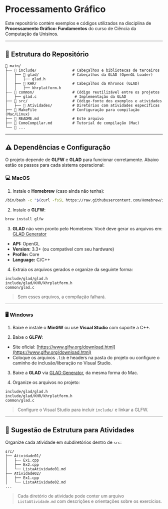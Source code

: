# Processamento Gráfico

Este repositório contém exemplos e códigos utilizados na disciplina de **Processamento Gráfico: Fundamentos** do curso de Ciência da Computação da Unisinos.

---

## 📂 Estrutura do Repositório

```plaintext
📂 main/
├── 📂 include/                # Cabeçalhos e bibliotecas de terceiros
│   ├── 📂 glad/               # Cabeçalhos da GLAD (OpenGL Loader)
│   │   ├── glad.h
│   ├── 📂 KHR/                # Cabeçalhos da Khronos (GLAD)
│   │   ├── khrplatform.h
├── 📂 common/                 # Código reutilizável entre os projetos
│   ├── glad.c                 # Implementação da GLAD
├── 📂 src/                    # Código-fonte dos exemplos e atividades
│   ├── 📂 Atividades/         # Diretórios com atividades específicas
├── 📄 MakeFile                # Configuração para compilação (Mac/Linux)
├── 📄 README.md               # Este arquivo
├── 📄 ComoCompilar.md         # Tutorial de compilação (Mac)
└── 📄 ...
```

---

## ⚠️ Dependências e Configuração

O projeto depende de **GLFW** e **GLAD** para funcionar corretamente.
Abaixo estão os passos para cada sistema operacional:

### 💻 MacOS

1. Instale o **Homebrew** (caso ainda não tenha):

```sh
/bin/bash -c "$(curl -fsSL https://raw.githubusercontent.com/Homebrew/install/HEAD/install.sh)"
```

2. Instale o **GLFW**:

```sh
brew install glfw
```

3. **GLAD** não vem pronto pelo Homebrew. Você deve gerar os arquivos em:
   [GLAD Generator](https://glad.dav1d.de/)

* **API:** OpenGL
* **Version:** 3.3+ (ou compatível com seu hardware)
* **Profile:** Core
* **Language:** C/C++

4. Extraia os arquivos gerados e organize da seguinte forma:

```plaintext
include/glad/glad.h
include/glad/KHR/khrplatform.h
common/glad.c
```

> Sem esses arquivos, a compilação falhará.

---

### 🖥️ Windows

1. Baixe e instale o **MinGW** ou use **Visual Studio** com suporte a C++.

2. Baixe o **GLFW**:

* Site oficial: [https://www.glfw.org/download.html](https://www.glfw.org/download.html)
* Coloque os arquivos `.lib` e headers na pasta do projeto ou configure o caminho de inclusão/liberação no Visual Studio.

3. Baixe a **GLAD** via [GLAD Generator](https://glad.dav1d.de/), da mesma forma do Mac.

4. Organize os arquivos no projeto:

```plaintext
include/glad/glad.h
include/glad/KHR/khrplatform.h
common/glad.c
```

> Configure o Visual Studio para incluir `include/` e linkar a GLFW.

---

## 📝 Sugestão de Estrutura para Atividades

Organize cada atividade em subdiretórios dentro de `src`:

```plaintext
src/
├── Atividade01/
│   ├── Ex1.cpp
│   ├── Ex2.cpp
│   └── ListaAtividade01.md
├── Atividade02/
│   ├── Ex1.cpp
│   └── ListaAtividade02.md
...
```

> Cada diretório de atividade pode conter um arquivo `ListaAtividade.md` com descrições e orientações sobre os exercícios.